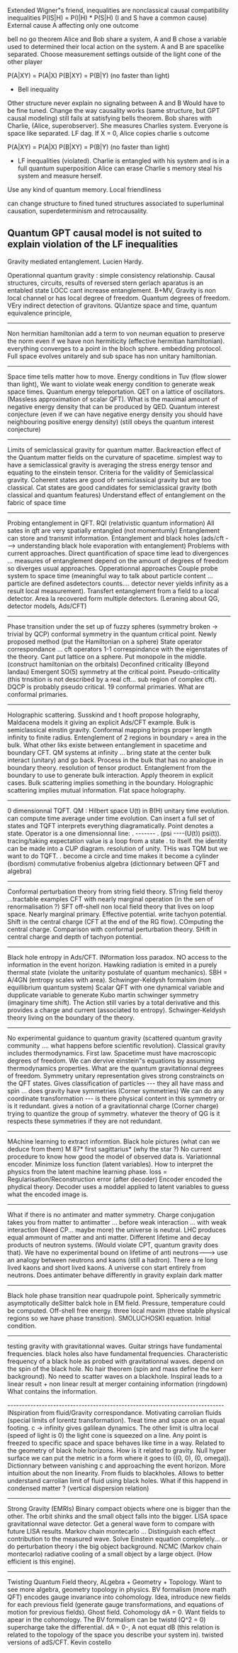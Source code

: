 Extended Wigner"s friend, 
inequalities are nonclassical causal compatibility inequalities
P(IS|H) = P(I|H) * P(S|H) (I and S have a common cause)
External cause A affecting only one outcome 

bell no go theorem 
Alice and Bob share a system, A and B chose a variable used to determined their local action on the system. A and B are spacelike separated. Choose measurement settings outside of the light cone of the other player 

P(A|XY) = P(A|X)
P(B|XY) = P(B|Y)
(no faster than light)
+ Bell inequality

Other structure never explain no signaling between A and B 
Would have to be fine tuned. Change the way causality works
(same structure, but GPT causal modeling) still fails at satisfying bells theorem. Bob shares with Charlie, (Alice, superobserver). She measures Charlies system. Everyone is space like separated. LF dag. If X = 0, Alice copies charlie s outcome

P(A|XY) = P(A|X)
P(B|XY) = P(B|Y)
(no faster than light)
+ LF inequalities (violated). Charlie is entangled with his system and is in a full quantum superposition 
Alice can erase Charlie s memory steal his system and measure herself.  

Use any kind of quantum memory. Local friendliness

can change structure to fined tuned structures associated to superluminal causation, superdeterminism and retrocausality. 

Quantum GPT causal model is not suited to explain violation of the LF inequalities 
----------------------------------------------------------------------------

Gravity mediated entanglement. Lucien Hardy. 

Operationnal quantum gravity : simple consistency relationship. Causal structures, circuits, results of reversed stern gerlach aparatus is an entabled state LOCC cant increase entanglement. B+MV, Gravity is non local channel or has local degree of freedom. Quantum degrees of freedom. VEry indirect detection of gravitons. QUantize space and time, quantum equivalence principle, 

----------------------------------------------------------------------------
Non hermitian hamiltonian  add a term to von neuman equation to preserve the norm even if we have non hermiticity (effective hermitian hamiltonian). everything converges to a point in the bloch sphere. embedding protocol. Full space evolves unitarely and sub space has non unitary hamiltonian. 

----------------------------------------------------------------------------
Space time tells matter how to move. Energy conditions in Tuv (flow slower than light), We want to violate weak energy condition to generate weak space times. Quantum energy teleportation. QET on a lattice of oscillators. (Massless approximation of scalar QFT). What is the maximal amount of negative energy density that can be produced by QED. Quantum interest conjecture (even if we can have negative energy density you should have neighbouring positive energy density) (still obeys the quantum interest conjecture)

----------------------------------------------------------------------------
Limits of semiclassical gravity for quantum matter. Backreaction effect of the Quantum matter fields on the curvature of spacetime. simplest way to have a semiclassical gravity is averaging the stress energy tensor and equating to the einstein tensor. Criteria for the validity of Semiclassical gravity. Coherent states are good ofr semiclassical gravity but are too classical. Cat states are good candidates for semiclassical gravity (both classical and quantum features) Understand effect of entanglement on the fabric of space time

----------------------------------------------------------------------------
Probing entanglement in QFT. RQI (relativistic quantum information) All sates in qft are very spatially entangled (not momentumly) Entanglement can store and transmit information. Entanglement and black holes (ads/cft ---> understanding black hole evaporation with entanglement) Problems with current approaches. Direct quantification of space time lead to divergences ... measures of entanglement depend on the amount of degrees of freedom so diverges usual approaches. Opperationnal approaches Couple probe system to space time (meaningful way to talk about particle content ... particle are defined asdetectors counts.... detector never yields infinity as a result local measurement). Transfert entanglement from a field to a local detector. Area la recovered form multiple detectors. (Leraning about QG, detector models, Ads/CFT) 

----------------------------------------------------------------------------
Phase transition under the set up of fuzzy spheres (symmetry broken -> trivial by QCP) conformal symmetry in the quantum critical point. Newly proposed method (put the Hamiltonian on a sphere) State operator correspondance ... cft operators 1-1 correspindance with the eigenstates of the theory. Cant put lattice on a sphere. Put monopole in the middle. (construct hamiltonian on the orbitals) Deconfined criticality (Beyond landau) Emergent SO(5) symmetry at the critical point. Pseudo-criticality (this trnsition is not described by a real cft... sub region of complex cft). DQCP is probably pseudo critical. 19 conformal primaries. What are conformal primaries. 

----------------------------------------------------------------------------
Holographic scattering. Susskind and t hooft propose holography, Maldacena models it giving an explicit Ads/CFT example. Bulk is semiclassical einstin gravity. Conformal mapping brings proper length infinity to finite radius. Entenglement of 2 regions in boundary = area in the bulk. What other liks existe between entanglement in spacetime and boundary CFT. QM systems at infinity ... bring state at the center bulk interact (unitary) and go back. Process in the bulk that has no analogue in boundary theory. resolution of tensor product. Entanglement from the boundary to use to generate bulk interaction. Apply theorem in explicit cases. Bulk scattering implies something in the boundary. Holographic scattering implies mutual information. Flat space holography.

----------------------------------------------------------------------------
0 dimensionnal TQFT. QM : Hilbert space U(t) in B(H) unitary time evolution. can compute time average under time evolution. Can insert a full set of states and TQFT interprets everything diagramatically. Point denotes a state. Operator is a one dimensionnal line: . ------- . (psi ----(U(t)) psi(t)). tracing/taking expectation value is a loop from a state . to itself. the identity can be made into a CUP diagram. resolution of unity. THis was TQM but we want to do TQFT. . become a circle and time makes it become a cylinder (bordism) commutative frobenius algebra (dictionnary between QFT and algebra)

----------------------------------------------------------------------------
Conformal perturbation theory from string field theory. STring field theroy ...tractable examples CFT with nearly marginal operation (in the sen of renormalisation ?) SFT off-shell non local field theory that lives on loop space. Nearly marginal primary. Effective potential. write tachyon potential. Shift in the central charge (CFT at the end of the RG flow). COmputing the central charge. Comparison with conformal perturbation theory. SHift in central charge and depth of tachyon potential. 

----------------------------------------------------------------------------
Black hole entropy in Ads/CFT. INformation loss paradox. NO access to the information in the event horizon. Hawking radiation is emited in a purely thermal state (violate the unitarity postulate of quantum mechanics). SBH = A/4GN (entropy scales with area). Schwinger-Keldysh formalsim (non equillibrium quantum system) Scalar QFT with one dynamical variable and dupplicate variable to generate Kubo martin schwinger symmetry (imaginary time shift). The Action still varies by a total derivative and this provides a charge and current (associated to entropy). Schwinger-Keldysh theory living on the boundary of the theory. 

----------------------------------------------------------------------------
No experimental guidance to quantum gravity (scattered quantum gravity community .... what happens before scientific revolution). Classical gravity includes thermodynamics. First law. Spacetime must have macroscopic degrees of freedom. We can dervive einstein"s equations by assuming thermodynamics properties. What are the quantum gravitationnal degrees of freedom. Symmetry unitary representation gives strong constraincts on the QFT states. Gives classification of particles --- they all have mass and spin ... does gravity have symmetries (Corner symmetries) We can do any coordinate transformation --- is there physical content in this symmetry or is it redundant. gives a notion of a gravitationnal charge (Corner charge) trying to quantize the group of symmetry. whatever the theory of QG is it respects these symmetries if they are not redundant. 

----------------------------------------------------------------------------
MAchine learning to extract informtion. Black hole pictures (what can we deduce from them) M 87* first sagittarius* (why the star ?) No current procedure to know how good the model of observed data is. Variationnal encoder.  Minimize loss function (latent variables). How to interpret the physics from the latent machine learning phase. loss = Regularisation/Reconstruction error (after decoder) Encoder encoded the phydical theory. Decoder uses a moddel applied to latent variables to guess what the encoded image is. 

----------------------------------------------------------------------------
What if there is no antimater and matter symmetry. Charge conjugation takes you from matter to antimatter ... before weak interaction ... with weak interaction (Need CP... maybe more) the universe is neutral. LHC produces equal ammount of matter and anti matter. Different lifetime and decay products of neutron systems. (Would violate CPT, quantum gravity does that). We have no experimental bound on lifetime of anti neutrons---> use an analogy between neutrons and kaons (still a hadron). There a re long lived kaons and short lived kaons. A universe con start entirely from neutrons. Does antimater behave differently in gravity explain dark matter

----------------------------------------------------------------------------
Black hole phase transition near quadrupole point. Spherically symmetric asymptotically deSitter balck hole in EM field. Pressure, temperature could be computed. Off-shell free energy. three local maxim (three stable physical regions so we have phase transition). SMOLUCHOSKI equation. Initial condition. 

----------------------------------------------------------------------------
testing gravity with gravitationnal waves. Guitar strings have fundamental frequencies. black holes also have fundamental frequencies. Characteristic frequency of a black hole as probed with gravitationnal waves. depend on the spin of the black hole. No hair theorem (spin and mass define the kerr background). No need to scatter waves on a blackhole. Inspiral leads to a linear result + non linear result at merger containing information (ringdown) What contains the information. 

----------------------------------------------------------------------------INspiration from fluid/Gravity correspondance. Motivating carrolian fluids (special limits of lorentz transformation). Treat time and space on an equal footing. c -> infinity gives galilean dynamics. The other limit is ultra local (speed of light is 0) the light cone is squeezed on a line. Any point is freezed to  specific space and space behaves like time in a way. Related to the geometry of black hole horizons. How is it related to gravity. Null hyper surface we can put the metric in a form where it goes to ((0, 0), (0, omega)).  Dictionnary between vanishing c and approaching the event horizon. More intuition about the non linearity. From fluids to blackholes. Allows to better understand carrolian limit of fluid using black holes. What if this happend in condensed matter ? (vertical dispersion relation)

----------------------------------------------------------------------------
Strong Gravity (EMRIs) Binary compact objects where one is bigger than the other. The orbit shinks and the small object falls into the bigger. LISA space gravitationnal wave detector. Get a general wave form to compare with future LISA results. Markov chain montecarlo ... Distinguish each effect contribution to the measured wave. Solve Einstein equation completely... or do perturbation theory i the big object background. NCMC (Markov chain montecarlo) radiative cooling of a small object by a large object. (How efficient is this engine). 

----------------------------------------------------------------------------
Twisting Quantum Field theory, ALgebra + Geometry + Topology. Want to see more algebra, geometry topology in physics. BV formalism (more math QFT) encodes gauge invariance into cohomology. Idea, introduce new fields for each previous field (generate gauge transformations, and equations of motion for previous fields). Ghost field. Cohomology dA = 0. Want fields to apear in the cohomology. The BV formalism can be twistd (Q^2 = 0) supercharge take the differential. dA = 0-, A not equat dB (this relation is related to the topology of the space you describe your system in). twisted versions of adS/CFT. Kevin costello